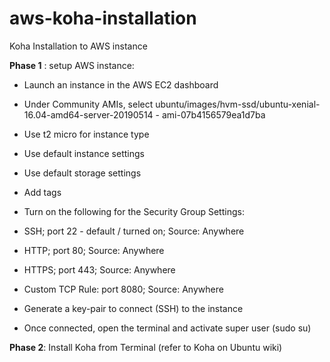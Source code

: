# aws-koha-installation
Koha Installation to AWS instance

**Phase 1** : setup AWS instance:
* Launch an instance in the AWS EC2 dashboard
* Under Community AMIs, select ubuntu/images/hvm-ssd/ubuntu-xenial-16.04-amd64-server-20190514 - ami-07b4156579ea1d7ba
* Use t2 micro for instance type
* Use default instance settings
* Use default storage settings
* Add tags
* Turn on the following for the Security Group Settings:

* SSH; port 22 - default / turned on; Source: Anywhere
* HTTP; port 80; Source: Anywhere
* HTTPS; port 443; Source: Anywhere
* Custom TCP Rule: port 8080; Source: Anywhere

* Generate a key-pair to connect (SSH) to the instance
* Once connected, open the terminal and activate super user (sudo su)

**Phase 2**: Install Koha from Terminal (refer to Koha on Ubuntu wiki)


